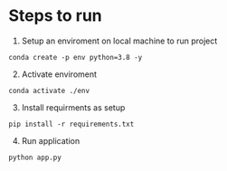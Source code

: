 # Steps to run
1. Setup an enviroment on local machine to run project
```
conda create -p env python=3.8 -y
```
2. Activate enviroment
```
conda activate ./env
```
3. Install requirments as setup
```
pip install -r requirements.txt
```
4. Run application
```
python app.py
```


